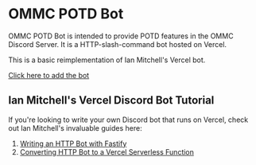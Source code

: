 # OMMC POTD Bot

OMMC POTD Bot is intended to provide POTD features in the OMMC Discord Server. It is a HTTP-slash-command bot hosted on Vercel.

This is a basic reimplementation of Ian Mitchell's Vercel bot.

[Click here to add the bot](https://discord.com/oauth2/authorize?client_id=1147598465308835891&scope=applications.commands)

## Ian Mitchell's Vercel Discord Bot Tutorial

If you're looking to write your own Discord bot that runs on Vercel, check out Ian Mitchell's invaluable guides here:

1. [Writing an HTTP Bot with Fastify](https://ianmitchell.dev/blog/creating-a-discord-http-slash-command-bot-with-fastify)
2. [Converting HTTP Bot to a Vercel Serverless Function](https://ianmitchell.dev/blog/deploying-a-discord-bot-as-a-vercel-serverless-function)
